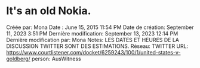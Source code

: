 # lt's an old Nokia.

Créée par: Mona
Date : June 15, 2015 11:54 PM
Date de création: September 11, 2023 3:51 PM
Dernière modification: September 13, 2023 12:14 PM
Dernière modification par: Mona
Notes: LES DATES ET HEURES DE LA DISCUSSION TWITTER SONT DES ESTIMATIONS.
Réseau: TWITTER
URL: https://www.courtlistener.com/docket/6259243/100/1/united-states-v-goldberg/
person: AusWitness
